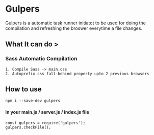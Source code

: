 # Gulpers
Gulpers is a automatic task runner initiatot to be used for doing the compilation and refreshing the broswer everytime a file changes.

## What It can do >  

### Sass Automatic Compilation  

    1. Compile Sass -> main.css  
    2. Autoprefix css fall-behind property upto 2 previous browsers

 ## How to use

    npm i --save-dev gulpers

 #### In your main.js / server.js / index.js file
 
    const gulpers = require('gulpers');
    gulpers.checkFile();

